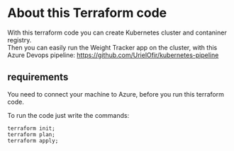 # About this Terraform code
With this terraform code you can create Kubernetes cluster and contaniner registry.  
Then you can easily run the Weight Tracker app on the cluster, with this Azure Devops pipeline: https://github.com/UrielOfir/kubernetes-pipeline


## requirements
You need to connect your machine to Azure, before you run this terraform code.

To run the code just write the commands:
```
terraform init;
terraform plan;
terraform apply;
```